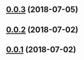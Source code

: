 <a name="0.0.3"></a>
## [0.0.3](https://bitbucket.org/edge-developers/plugin-dvr/compare/v1.3.0...v0.0.3) (2018-07-05)

<a name="0.0.2"></a>
## [0.0.2](https://bitbucket.org/edge-developers/plugin-dvr/compare/v0.0.1...v0.0.2) (2018-07-02)

<a name="0.0.1"></a>
## [0.0.1](https://bitbucket.org/edge-developers/plugin-dvr/compare/v1.2.0...v0.0.1) (2018-07-02)

